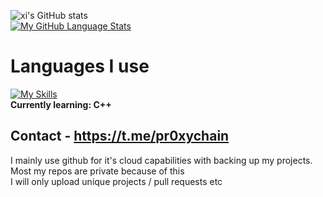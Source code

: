 ![xi's GitHub stats](https://github-readme-stats.vercel.app/api?username=pr0xychain&hide=prs,stars&show_icons=true&theme=ayu-mirage)  
[![My GitHub Language Stats](https://github-readme-stats.vercel.app/api/top-langs/?username=pr0xychain&langs_count=5&theme=ayu-mirage)]()  
# Languages I use
[![My Skills](https://skillicons.dev/icons?i=cs,py,cpp,html)](https://skillicons.dev)    
<strong> Currently learning: C++ </strong>
## Contact - https://t.me/pr0xychain  

I mainly use github for it's cloud capabilities with backing up my projects.  
Most my repos are private because of this  
I will only upload unique projects / pull requests etc 
